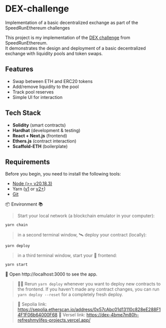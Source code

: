 # DEX-challenge
Implementation of a basic decentralized exchange as part of the SpeedRunEthereum challenges

This project is my implementation of the [DEX challenge](https://speedrunethereum.com/challenge/dex) from SpeedRunEthereum.  
It demonstrates the design and deployment of a basic decentralized exchange with liquidity pools and token swaps.

## Features
- Swap between ETH and ERC20 tokens
- Add/remove liquidity to the pool
- Track pool reserves
- Simple UI for interaction

## Tech Stack
- **Solidity** (smart contracts)
- **Hardhat** (development & testing)
- **React + Next.js** (frontend)
- **Ethers.js** (contract interaction)
- **Scaffold-ETH** (boilerplate)



## Requirements

Before you begin, you need to install the following tools:

- [Node (>= v20.18.3)](https://nodejs.org/en/download/)
- Yarn ([v1](https://classic.yarnpkg.com/en/docs/install/) or [v2+](https://yarnpkg.com/getting-started/install))
- [Git](https://git-scm.com/downloads)

📦 Environment 📚

> Start your local network (a blockchain emulator in your computer):

```sh
yarn chain
```

> in a second terminal window, 🛰 deploy your contract (locally):

```sh
yarn deploy
```

> in a third terminal window, start your 📱 frontend:

```sh
yarn start
```

📱 Open http://localhost:3000 to see the app.

> 👩‍💻 Rerun `yarn deploy` whenever you want to deploy new contracts to the frontend. If you haven't made any contract changes, you can run `yarn deploy --reset` for a completely fresh deploy.


>📜 Sepolia link: https://sepolia.etherscan.io/address/0x57cAbc01d13110c828eE288F14F1F06b64000F68
🔗 Versel link: https://dex-4bme7m80h-refreshmylifes-projects.vercel.app/


